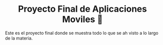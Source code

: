 <h1 align="center">Proyecto Final de Aplicaciones Moviles 👋</h1>
<p>
  Este es el proyecto final donde se muestra todo lo que se ah visto a lo largo de la materia.
</p>
